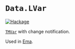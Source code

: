 # `Data.LVar`

[![Hackage](https://img.shields.io/hackage/v/lvar.svg?logo=haskell)](https://hackage.haskell.org/package/lvar)

[`TMVar`](https://hackage.haskell.org/package/stm) with change notification.

Used in [Ema](https://ema.srid.ca/).

